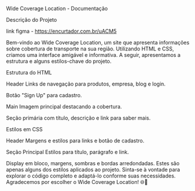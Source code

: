 Wide Coverage Location - Documentação

Descrição do Projeto

link figma - https://encurtador.com.br/uACM5

Bem-vindo ao Wide Coverage Location, um site que apresenta informações sobre cobertura de transporte na sua região. Utilizando HTML e CSS, criamos uma interface amigável e informativa. A seguir, apresentamos a estrutura e alguns estilos-chave do projeto.


Estrutura do HTML

Header
Links de navegação para produtos, empresa, blog e login.

Botão "Sign Up" para cadastro.

Main
Imagem principal destacando a cobertura.

Seção primária com título, descrição e link para saber mais.


Estilos em CSS

Header
Margens e estilos para links e botão de cadastro.

Seção Principal
Estilos para título, parágrafo e link.

Display em bloco, margens, sombras e bordas arredondadas.
Estes são apenas alguns dos estilos aplicados ao projeto. Sinta-se à vontade para explorar o código completo e adaptá-lo conforme suas necessidades. Agradecemos por escolher o Wide Coverage Location! 🌐🚗